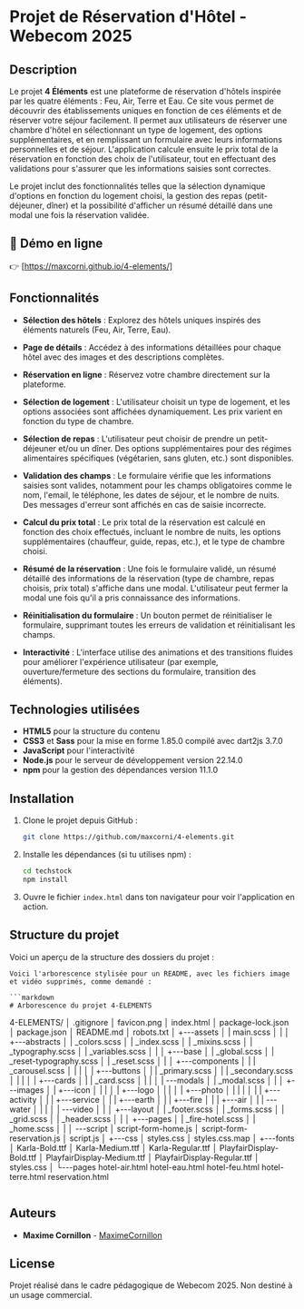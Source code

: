 
# Projet de Réservation d'Hôtel - Webecom 2025

## Description

Le projet **4 Éléments** est une plateforme de réservation d'hôtels inspirée par les quatre éléments : Feu, Air, Terre et Eau. Ce site vous permet de découvrir des établissements uniques en fonction de ces éléments et de réserver votre séjour facilement.
Il permet aux utilisateurs de réserver une chambre d'hôtel en sélectionnant un type de logement, des options supplémentaires, et en remplissant un formulaire avec leurs informations personnelles et de séjour. L'application calcule ensuite le prix total de la réservation en fonction des choix de l'utilisateur, tout en effectuant des validations pour s'assurer que les informations saisies sont correctes.

Le projet inclut des fonctionnalités telles que la sélection dynamique d'options en fonction du logement choisi, la gestion des repas (petit-déjeuner, dîner) et la possibilité d'afficher un résumé détaillé dans une modal une fois la réservation validée.

## 🚀 **Démo en ligne**
👉 [https://maxcorni.github.io/4-elements/]


## Fonctionnalités


- **Sélection des hôtels** : Explorez des hôtels uniques inspirés des éléments naturels (Feu, Air, Terre, Eau).
- **Page de détails** : Accédez à des informations détaillées pour chaque hôtel avec des images et des descriptions complètes.
- **Réservation en ligne** : Réservez votre chambre directement sur la plateforme.

- **Sélection de logement** : L'utilisateur choisit un type de logement, et les options associées sont affichées dynamiquement. Les prix varient en fonction du type de chambre.
- **Sélection de repas** : L'utilisateur peut choisir de prendre un petit-déjeuner et/ou un dîner. Des options supplémentaires pour des régimes alimentaires spécifiques (végétarien, sans gluten, etc.) sont disponibles.
- **Validation des champs** : Le formulaire vérifie que les informations saisies sont valides, notamment pour les champs obligatoires comme le nom, l'email, le téléphone, les dates de séjour, et le nombre de nuits. Des messages d'erreur sont affichés en cas de saisie incorrecte.
- **Calcul du prix total** : Le prix total de la réservation est calculé en fonction des choix effectués, incluant le nombre de nuits, les options supplémentaires (chauffeur, guide, repas, etc.), et le type de chambre choisi.
- **Résumé de la réservation** : Une fois le formulaire validé, un résumé détaillé des informations de la réservation (type de chambre, repas choisis, prix total) s'affiche dans une modal. L'utilisateur peut fermer la modal une fois qu'il a pris connaissance des informations.
- **Réinitialisation du formulaire** : Un bouton permet de réinitialiser le formulaire, supprimant toutes les erreurs de validation et réinitialisant les champs.
- **Interactivité** : L'interface utilise des animations et des transitions fluides pour améliorer l'expérience utilisateur (par exemple, ouverture/fermeture des sections du formulaire, transition des éléments).

## Technologies utilisées

- **HTML5** pour la structure du contenu
- **CSS3** et **Sass** pour la mise en forme 1.85.0 compilé avec dart2js 3.7.0
- **JavaScript** pour l'interactivité
- **Node.js** pour le serveur de développement version 22.14.0
- **npm** pour la gestion des dépendances version 11.1.0

## Installation

1. Clone le projet depuis GitHub :

    ```bash
    git clone https://github.com/maxcorni/4-elements.git
    ```

2. Installe les dépendances (si tu utilises npm) :

    ```bash
    cd techstock
    npm install
    ```

3. Ouvre le fichier `index.html` dans ton navigateur pour voir l'application en action.

## Structure du projet

Voici un aperçu de la structure des dossiers du projet :

```
Voici l'arborescence stylisée pour un README, avec les fichiers image et vidéo supprimés, comme demandé :

```markdown
# Arborescence du projet 4-ELEMENTS

```
4-ELEMENTS/
│   .gitignore
│   favicon.png
│   index.html
│   package-lock.json
│   package.json
│   README.md
│   robots.txt
│
+---assets
│   |   main.scss
│   |
│   +---abstracts
│   |       _colors.scss
│   |       _index.scss
│   |       _mixins.scss
│   |       _typography.scss
│   |       _variables.scss
│   |
│   +---base
│   |       _global.scss
│   |       _reset-typography.scss
│   |       _reset.scss
│   |
│   +---components
│   |   |   _carousel.scss
│   |   |
│   |   +---buttons
│   |   |       _primary.scss
│   |   |       _secondary.scss
│   |   |
│   |   +---cards
│   |   |       _card.scss
│   |   |
│   |   \---modals
│   |           _modal.scss
│   |
│   +---images
│   |   +---icon
│   |   |
│   |   +---logo
│   |   |
│   |   +---photo
│   |   |   |
│   |   |   +---activity
│   |   |   +---service
│   |   |   +---earth
│   |   |   +---fire
│   |   |   +---air
│   |   |   \---water
│   |   |
│   |   \---video
│   |
│   +---layout
│   |       _footer.scss
│   |       _forms.scss
│   |       _grid.scss
│   |       _header.scss
│   |
│   +---pages
│   |       _fire-hotel.scss
│   |       _home.scss
│   |
│   \---script
│           script-form-home.js
│           script-form-reservation.js
│           script.js
│
+---css
│       styles.css
│       styles.css.map
│
+---fonts
│       Karla-Bold.ttf
│       Karla-Medium.ttf
│       Karla-Regular.ttf
│       PlayfairDisplay-Bold.ttf
│       PlayfairDisplay-Medium.ttf
│       PlayfairDisplay-Regular.ttf
│       styles.css
│
└---pages
        hotel-air.html
        hotel-eau.html
        hotel-feu.html
        hotel-terre.html
        reservation.html
```
```

## Auteurs

- **Maxime Cornillon** - [MaximeCornillon](https://github.com/maxcorni)

## License

Projet réalisé dans le cadre pédagogique de Webecom 2025. Non destiné à un usage commercial.


```
